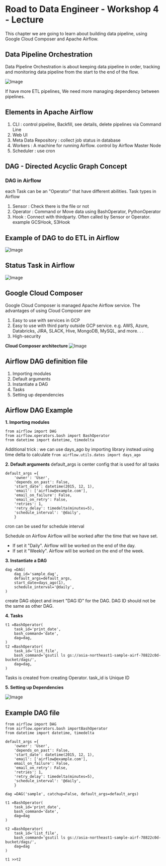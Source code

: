 # Road to Data Engineer - Workshop 4 - Lecture

This chapter we are going to learn about building data pipeline, using Google Cloud Composer and Apache Airflow.

## Data Pipeline Orchestration
Data Pipeline Orchestration is about keeping data pipeline in order, tracking and monitoring data pipeline from the start to the end of the flow.

![Image](https://drive.google.com/uc?id=1i4QVomWDfe__7oayVfAoHIX13B4ZCewX)

If have more ETL pipelines, We need more managing dependency between pipelines.

## Elements in Apache Airflow
1. CLI : control pipeline, Backfill, see details, delete pipelines via Command Line
2. Web UI
3. Meta Data Repository : collect job status in database
4. Workers : A machine for running Airflow. control by Airflow Master Node
5. Scheduler : use cron

## DAG - Directed Acyclic Graph Concept
### DAG in Airflow
each Task can be an "Operator" that have different abilities.
Task types in Airflow
1. Sensor : Check there is the file or not
2. Operator : Command or Move data using BashOperator, PythonOperator
3. Hook : Connect with thirdparty. Often called by Sensor or Operator. example GCSHook, S3Hook

## Example of DAG to do ETL in Airflow

![Image](https://drive.google.com/uc?id=1TJ1Qc1UdV2uC1rxF1B8dfABQm5gfa1vy)

## Status Task in Airflow

![Image](https://drive.google.com/uc?id=1pRXt8uZnDTM8UglNW3VXvDqh6Anhyl3z)

## Google Cloud Composer
Google Cloud Composer is managed Apache Airflow service. The advantages of using Cloud Composer are
1. Easy to use with services in GCP
2. Easy to use with third party outside GCP service. e.g. AWS, Azure, Databricks, JIRA, SLACK, Hive, MongoDB, MySQL, and more. . .
3. High-security

**Cloud Composer architecture**
![Image](https://drive.google.com/uc?id=1Cl7wZGF6rIm245x3u8_dEJ7KGJX94f0t)

## Airflow DAG definition file
1. Importing modules
2. Default arguments
3. Instantiate a DAG
4. Tasks
5. Setting up dependencies

## Airflow DAG Example
**1. Importing modules**

```
from airflow import DAG
from airflow.operators.bash import BashOperator
from datetime import datetime, timedelta
```

Additional trick : we can use days_ago by importing library instead using time delta to calculate
```from airflow.utils.dates import days_ago```

**2. Default arguments**
default_args is center config that is used for all tasks
```
default_args ={
    'owner': 'User',
    'depends_on_past': False,
    'start_date': datetime(2015, 12, 1),
    'email': ['airflow@example.com'],
    'email_on_failure': False,
    'email_on_retry': False,
    'retries': 1,
    'retry_delay': timedelta(minutes=5),
    'schedule_interval': '@daily',
    }
```

cron can be used for schedule interval

Schedule on Airflow
Airflow will be worked after the time that we have set.
- If set it "Daily". Airflow will be worked on the end of the day.
- If set it "Weekly". Airflow will be worked on the end of the week.

**3. Instantiate a DAG**
```
dag =DAG(
    dag_id='sample_dag',
    default_args=default_args,
    start_date=days_ago(1),
    schedule_interval='@daily',
)
```
create DAG object and insert "DAG ID" for the DAG. DAG ID should not be the same as other DAG.

**4. Tasks**

```
t1 =BashOperator(
    task_id='print_date',
    bash_command='date',
    dag=dag,
)
t2 =BashOperator(
    task_id='list_file',
    bash_command='gsutil ls gs://asia-northeast1-sample-airf-78822c0d-bucket/dags/',
    dag=dag,
)
```

Tasks is created from creating Operator. task_id is Unique ID

**5. Setting up Dependencies**

![Image](https://drive.google.com/uc?id=1G1sS7Ti1Lnlk-sxtBSLQhTYswyFIflzW)

## Example DAG file
```
from airflow import DAG
from airflow.operators.bash importBashOperator
from datetime import datetime, timedelta

default_args ={
    'owner': 'User',
    'depends_on_past': False,
    'start_date': datetime(2015, 12, 1),
    'email': ['airflow@example.com'],
    email_on_failure': False,
    'email_on_retry': False,
    'retries': 1,
    'retry_delay': timedelta(minutes=5),
    'schedule_interval': '@daily',
    }
    
dag =DAG('sample', catchup=False, default_args=default_args)

t1 =BashOperator(
    task_id='print_date',
    bash_command='date',
    dag=dag
)

t2 =BashOperator(
    task_id='list_file',
    bash_command='gsutil ls gs://asia-northeast1-sample-airf-78822c0d-bucket/dags/',
    dag=dag
)

t1 >>t2
```
